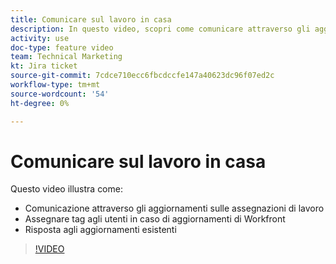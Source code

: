 ```yaml
---
title: Comunicare sul lavoro in casa
description: In questo video, scopri come comunicare attraverso gli aggiornamenti sulle assegnazioni di lavoro, assegnare tag agli utenti sugli aggiornamenti e rispondere agli aggiornamenti esistenti.
activity: use
doc-type: feature video
team: Technical Marketing
kt: Jira ticket
source-git-commit: 7cdce710ecc6fbcdccfe147a40623dc96f07ed2c
workflow-type: tm+mt
source-wordcount: '54'
ht-degree: 0%

---
```


# Comunicare sul lavoro in casa

Questo video illustra come:

* Comunicazione attraverso gli aggiornamenti sulle assegnazioni di lavoro
* Assegnare tag agli utenti in caso di aggiornamenti di Workfront
* Risposta agli aggiornamenti esistenti

>[!VIDEO](https://video.tv.adobe.com/v/335102/?quality=12)
